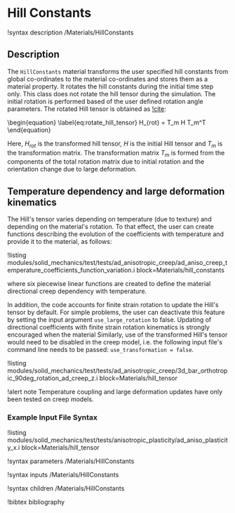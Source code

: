 # Hill Constants

!syntax description /Materials/HillConstants

## Description

The `HillConstants` material transforms the user specified hill constants from global co-ordinates to the material co-ordinates and stores them as a material property. It rotates the hill constants during the initial time step only. This class does not rotate the hill tensor during the simulation.  The initial rotation is performed based of the user defined rotation angle parameters. The rotated Hill tensor is obtained as [!cite](stewart2011anisotropic):

\begin{equation}
\label{eq:rotate_hill_tensor}
  H_{rot} = T_m H T_m^T
\end{equation}

Here, $H_{rot}$ is the transformed hill tensor, $H$ is the initial Hill tensor and $T_m$ is the transformation matrix. The transformation matrix $T_m$ is formed from the components of the total rotation matrix due to initial rotation and the orientation change due to large deformation.

## Temperature dependency and large deformation kinematics

The Hill's tensor varies depending on temperature (due to texture) and depending on the material's rotation. To that effect, the user can create functions describing the evolution of the coefficients with temperature and provide it to the material, as follows:

!listing modules/solid_mechanics/test/tests/ad_anisotropic_creep/ad_aniso_creep_temperature_coefficients_function_variation.i block=Materials/hill_constants

where six piecewise linear functions are created to define the material directional creep dependency with temperature.

In addition, the code accounts for finite strain rotation to update the Hill's tensor by default. For simple problems, the user can deactivate this feature by setting the input argument `use_large_rotation` to false. Updating of directional coefficients with finite strain rotation kinematics is strongly encouraged when the material Similarly, use of the transformed Hill's tensor would need to be disabled in the creep model, i.e. the following input file's command line needs to be passed: `use_transformation = false`.

!listing modules/solid_mechanics/test/tests/ad_anisotropic_creep/3d_bar_orthotropic_90deg_rotation_ad_creep_z.i block=Materials/hill_tensor

!alert note
Temperature coupling and large deformation updates have only been tested on creep models.

### Example Input File Syntax

!listing modules/solid_mechanics/test/tests/anisotropic_plasticity/ad_aniso_plasticity_x.i block=Materials/hill_tensor

!syntax parameters /Materials/HillConstants

!syntax inputs /Materials/HillConstants

!syntax children /Materials/HillConstants

!bibtex bibliography

